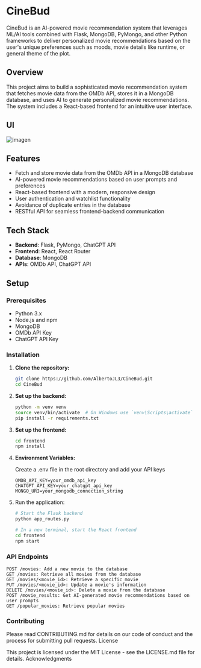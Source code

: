 # CineBud

CineBud is an AI-powered movie recommendation system that leverages ML/AI tools combined with Flask, MongoDB, PyMongo, and other Python frameworks to deliver personalized movie recommendations based on the user's unique preferences such as moods, movie details like runtime, or general theme of the plot.

## Overview

This project aims to build a sophisticated movie recommendation system that fetches movie data from the OMDb API, stores it in a MongoDB database, and uses AI to generate personalized movie recommendations. The system includes a React-based frontend for an intuitive user interface.
## UI 
![imagen](https://github.com/user-attachments/assets/62218823-4fde-4bab-bfb1-e54bcf2f76b5)

## Features

- Fetch and store movie data from the OMDb API in a MongoDB database
- AI-powered movie recommendations based on user prompts and preferences
- React-based frontend with a modern, responsive design
- User authentication and watchlist functionality
- Avoidance of duplicate entries in the database
- RESTful API for seamless frontend-backend communication

## Tech Stack

- **Backend**: Flask, PyMongo, ChatGPT API
- **Frontend**: React, React Router
- **Database**: MongoDB
- **APIs**: OMDb API, ChatGPT API

## Setup

### Prerequisites

- Python 3.x
- Node.js and npm
- MongoDB
- OMDb API Key
- ChatGPT API Key

### Installation

1. **Clone the repository:**
   ```bash
   git clone https://github.com/AlbertoJL3/CineBud.git
   cd CineBud
2. **Set up the backend:**
   ```bash
   python -m venv venv
   source venv/bin/activate  # On Windows use `venv\Scripts\activate`
   pip install -r requirements.txt
   ```
3. **Set up the frontend:**
   ```bash
   cd frontend
   npm install
   ```
4. **Environment Variables:**

   Create a .env file in the root directory and add your API keys
   ```
   OMDB_API_KEY=your_omdb_api_key
   CHATGPT_API_KEY=your_chatgpt_api_key
   MONGO_URI=your_mongodb_connection_string
   ```
5. Run the application:
   ```bash
   # Start the Flask backend
   python app_routes.py

   # In a new terminal, start the React frontend
   cd frontend
   npm start
   ```
### API Endpoints
```
POST /movies: Add a new movie to the database
GET /movies: Retrieve all movies from the database
GET /movies/<movie_id>: Retrieve a specific movie
PUT /movies/<movie_id>: Update a movie's information
DELETE /movies/<movie_id>: Delete a movie from the database
POST /movie_results: Get AI-generated movie recommendations based on user prompts
GET /popular_movies: Retrieve popular movies
```
### Contributing
Please read CONTRIBUTING.md for details on our code of conduct and the process for submitting pull requests.
License

This project is licensed under the MIT License - see the LICENSE.md file for details.
Acknowledgments
